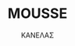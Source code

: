 ---
title: "MOUSSE"
subtitle: "ΚΑΝΕΛΑΣ"
ingredients:
  - title:
    theingredients:
      - ingredient: "500γρ. νερό"
      - ingredient: "230γρ. ζάχαρη"
      - ingredient: "2γρ. κανέλα"
      - ingredient: "20γρ. φύλλα ζελατίνης"
preparation:
  - title:
    method: "Σε ένα κατσαρολάκι βράζουμε το νερό, την ζάχαρη και την κανέλα και στη συνέχεια ρίχνουμε τα φύλλα ζελατίνης. Βάζουμε το μείγμα στο ψηγείο για να σφήξει και να γίνει ζελές. Όταν γίνει ζελές το χτηπάμε στο μίξερ με το σύρμα για να πάρει κρεμώδη υφή."
footnotes:
  - footnote:
---